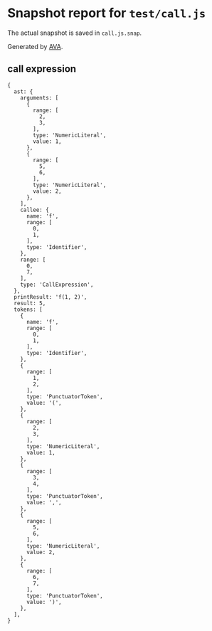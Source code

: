 # Snapshot report for `test/call.js`

The actual snapshot is saved in `call.js.snap`.

Generated by [AVA](https://ava.li).

## call expression

    {
      ast: {
        arguments: [
          {
            range: [
              2,
              3,
            ],
            type: 'NumericLiteral',
            value: 1,
          },
          {
            range: [
              5,
              6,
            ],
            type: 'NumericLiteral',
            value: 2,
          },
        ],
        callee: {
          name: 'f',
          range: [
            0,
            1,
          ],
          type: 'Identifier',
        },
        range: [
          0,
          7,
        ],
        type: 'CallExpression',
      },
      printResult: 'f(1, 2)',
      result: 5,
      tokens: [
        {
          name: 'f',
          range: [
            0,
            1,
          ],
          type: 'Identifier',
        },
        {
          range: [
            1,
            2,
          ],
          type: 'PunctuatorToken',
          value: '(',
        },
        {
          range: [
            2,
            3,
          ],
          type: 'NumericLiteral',
          value: 1,
        },
        {
          range: [
            3,
            4,
          ],
          type: 'PunctuatorToken',
          value: ',',
        },
        {
          range: [
            5,
            6,
          ],
          type: 'NumericLiteral',
          value: 2,
        },
        {
          range: [
            6,
            7,
          ],
          type: 'PunctuatorToken',
          value: ')',
        },
      ],
    }
